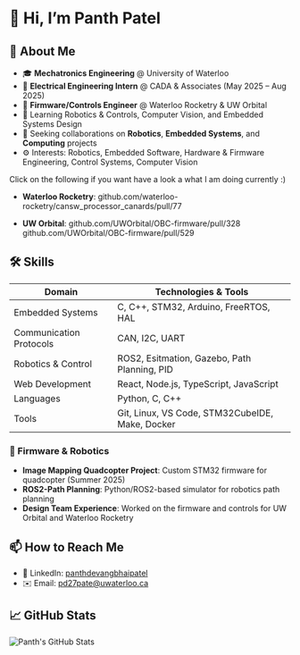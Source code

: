 # 👋 Hi, I’m Panth Patel

## 📖 About Me
- 🎓 **Mechatronics Engineering** @ University of Waterloo
- 💼 **Electrical Engineering Intern** @ CADA & Associates (May 2025 – Aug 2025)
- 🤖 **Firmware/Controls Engineer** @ Waterloo Rocketry & UW Orbital
- 🌱 Learning Robotics & Controls, Computer Vision, and Embedded Systems Design
- 👯 Seeking collaborations on **Robotics**, **Embedded Systems**, and **Computing** projects
- ⚙️ Interests: Robotics, Embedded Software, Hardware & Firmware Engineering, Control Systems, Computer Vision

Click on the following if you want have a look a what I am doing currently :)

- **Waterloo Rocketry**: github.com/waterloo-rocketry/cansw_processor_canards/pull/77
  
- **UW Orbital**: github.com/UWOrbital/OBC-firmware/pull/328
                  github.com/UWOrbital/OBC-firmware/pull/529

## 🛠️ Skills
| **Domain**               | **Technologies & Tools**                       |
|--------------------------|------------------------------------------------|
| Embedded Systems         | C, C++, STM32, Arduino, FreeRTOS, HAL          |
| Communication Protocols  | CAN, I2C, UART                                 |
| Robotics & Control       | ROS2, Esitmation, Gazebo, Path Planning, PID   |
| Web Development          | React, Node.js, TypeScript, JavaScript         |
| Languages                | Python, C, C++                                 |
| Tools                    | Git, Linux, VS Code, STM32CubeIDE, Make, Docker|

### 📡 Firmware & Robotics
- **Image Mapping Quadcopter Project**: Custom STM32 firmware for quadcopter (Summer 2025)
- **ROS2-Path Planning**: Python/ROS2-based simulator for robotics path planning
- **Design Team Experience**: Worked on the firmware and controls for UW Orbital and Waterloo Rocketry


## 📫 How to Reach Me
- 🔗 LinkedIn: [panthdevangbhaipatel](https://www.linkedin.com/in/panthdevangbhaipatel)
- ✉️ Email: pd27pate@uwaterloo.ca

## 📈 GitHub Stats
![Panth's GitHub Stats](https://github-readme-stats.vercel.app/api?username=panthpatel2016&show_icons=true&theme=default)

